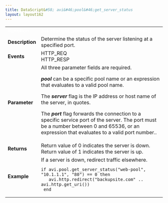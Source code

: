 ```yaml
---
title: DataScript&#58; avi&#46;pool&#46;get_server_status
layout: layout162
---
```

<table class="table table-hover table table-bordered table-hover">  
<tbody>       
<tr>   
<td><font size="3" color="white"><strong>Function</strong></font></td>
<td><font color="white"><b>avi.pool.get_server_status(pool, server, port)</b></font></td>
</tr>
<tr>   
<td><font size="3"><strong>Description</strong></font></td>
<td>Determine the status of the server listening at a specified port.</td>
</tr>
<tr>   
<td><font size="3"><strong>Events</strong></font></td>
<td>HTTP_REQ<br> HTTP_RESP</td>
</tr>
<tr>   
<td><font size="3"><strong>Parameter</strong></font></td>
<td>All three parameter fields are required.<p></p> <p><strong><em>pool</em> </strong>can be a specific pool name or an expression that evaluates to a valid pool name.</p> <p>The <strong><em>server</em> </strong>flag is the IP address or host name of the server, in quotes.</p> <p>The <strong><em>port</em> </strong>flag forwards the connection to a specific service port of the server. The port must be a number between 0 and 65536, or an expression that evaluates to a valid port number..</p></td>
</tr>
<tr>   
<td><font size="3"><strong>Returns</strong></font></td>
<td>Return value of 0 indicates the server is down. Return value of 1 indicates the server is up.</td>
</tr>
<tr>   
<td><font size="3"><strong>Example</strong></font></td>
<td>If a server is down, redirect traffic elsewhere.<br> 
<!-- Crayon Syntax Highlighter v2.7.1 --> <pre><code class="language-lua">if avi.pool.get_server_status("web-pool", "10.1.1.1", "80") == 0 then
   avi.http.redirect("backupsite.com" .. avi.http.get_uri())
 end</code></pre> 
<!-- [Format Time: 0.0020 seconds] --></td>
</tr>
</tbody>
</table> 